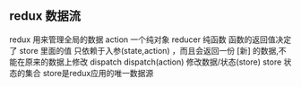 ## redux 数据流
redux 用来管理全局的数据
action 一个纯对象 
reducer 纯函数 函数的返回值决定了 store 里面的值 只依赖于入参(state,action) ，而且会返回一份 [新] 的数据,不能在原来的数据上修改
dispatch dispatch(action) 修改数据/状态(store)
store 状态的集合 store是redux应用的唯一数据源 
